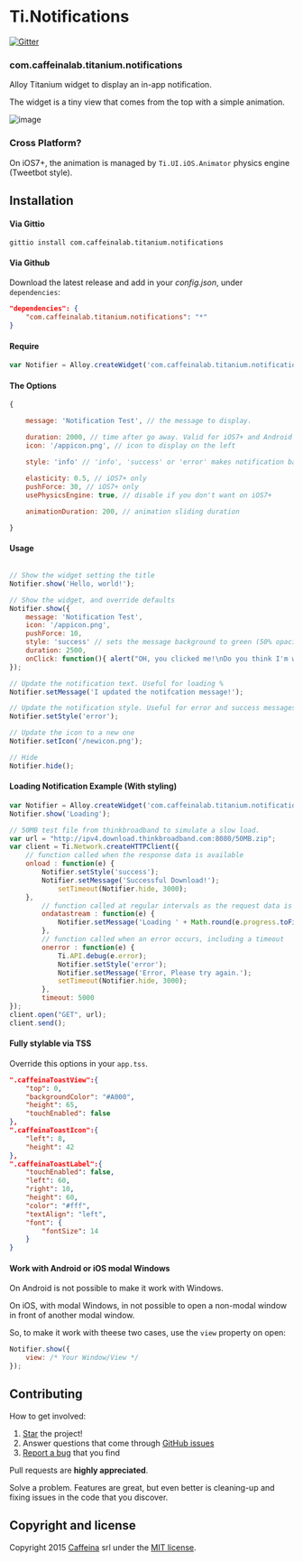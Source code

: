 # Ti.Notifications

[![Gitter](https://badges.gitter.im/Join%20Chat.svg)](https://gitter.im/CaffeinaLab/Ti.Notifications?utm_source=badge&utm_medium=badge&utm_campaign=pr-badge&utm_content=badge)

### com.caffeinalab.titanium.notifications

Alloy Titanium widget to display an in-app notification.

The widget is a tiny view that comes from the top with a simple animation.

![image](http://cl.ly/image/2j462U291g3e/b.gif)

### Cross Platform?

On iOS7+, the animation is managed by `Ti.UI.iOS.Animator` physics engine (Tweetbot style).

## Installation

#### Via Gittio

```
gittio install com.caffeinalab.titanium.notifications
```

#### Via Github

Download the latest release and add in your *config.json*, under `dependencies`:

```json
"dependencies": {
    "com.caffeinalab.titanium.notifications": "*"
}
```

#### Require

```js
var Notifier = Alloy.createWidget('com.caffeinalab.titanium.notifications', /* options */);
```

#### The Options

```js
{

	message: 'Notification Test', // the message to display.

	duration: 2000, // time after go away. Valid for iOS7+ and Android
	icon: '/appicon.png', // icon to display on the left

	style: 'info' // 'info', 'success' or 'error' makes notification background black, green or red.
	
	elasticity: 0.5, // iOS7+ only
	pushForce: 30, // iOS7+ only
	usePhysicsEngine: true, // disable if you don't want on iOS7+

	animationDuration: 200, // animation sliding duration

}
```

#### Usage

```js

// Show the widget setting the title
Notifier.show('Hello, world!');

// Show the widget, and override defaults
Notifier.show({
	message: 'Notification Test',
	icon: '/appicon.png',
	pushForce: 10,
	style: 'success' // sets the message background to green (50% opacity)
	duration: 2500,
	onClick: function(){ alert("OH, you clicked me!\nDo you think I'm weird?"); }
});

// Update the notification text. Useful for loading %
Notifier.setMessage('I updated the notifcation message!');

// Update the notification style. Useful for error and success messages
Notifier.setStyle('error');

// Update the icon to a new one
Notifier.setIcon('/newicon.png');

// Hide
Notifier.hide();

```

#### Loading Notification Example (With styling)

```js
var Notifier = Alloy.createWidget('com.caffeinalab.titanium.notifications', { duration: null });
Notifier.show('Loading');

// 50MB test file from thinkbroadband to simulate a slow load.
var url = "http://ipv4.download.thinkbroadband.com:8080/50MB.zip";
var client = Ti.Network.createHTTPClient({
	// function called when the response data is available
	onload : function(e) {
		Notifier.setStyle('success');
		Notifier.setMessage('Successful Download!');
         	setTimeout(Notifier.hide, 3000);
	},
     	// function called at regular intervals as the request data is being received.
     	ondatastream : function(e) {
        	Notifier.setMessage('Loading ' + Math.round(e.progress.toFixed(2)*100) + '%');
     	},
     	// function called when an error occurs, including a timeout
     	onerror : function(e) {
        	Ti.API.debug(e.error);
        	Notifier.setStyle('error');
        	Notifier.setMessage('Error, Please try again.');
        	setTimeout(Notifier.hide, 3000);
     	},
     	timeout: 5000
});
client.open("GET", url);
client.send();
```


#### Fully stylable via TSS

Override this options in your `app.tss`.

```json
".caffeinaToastView":{
	"top": 0,
	"backgroundColor": "#A000",
	"height": 65,
	"touchEnabled": false
},
".caffeinaToastIcon":{
	"left": 8,
	"height": 42
},
".caffeinaToastLabel":{
	"touchEnabled": false,
	"left": 60,
	"right": 10,
	"height": 60,
	"color": "#fff",
	"textAlign": "left",
	"font": {
		"fontSize": 14
	}
}
```

#### Work with Android or iOS modal Windows

On Android is not possible to make it work with Windows.

On iOS, with modal Windows, in not possible to open a non-modal window in front of another modal window.

So, to make it work with theese two cases, use the `view` property on open:

```js
Notifier.show({
	view: /* Your Window/View */
});
```

## Contributing

How to get involved:

1. [Star](https://github.com/CaffeinaLab/Ti.Notifications/stargazers) the project!
2. Answer questions that come through [GitHub issues](https://github.com/CaffeinaLab/Ti.Notifications/issues?state=open)
3. [Report a bug](https://github.com/CaffeinaLab/Ti.Notifications/issues/new) that you find

Pull requests are **highly appreciated**.

Solve a problem. Features are great, but even better is cleaning-up and fixing issues in the code that you discover.

## Copyright and license

Copyright 2015 [Caffeina](http://caffeinalab.com) srl under the [MIT license](LICENSE.md).
